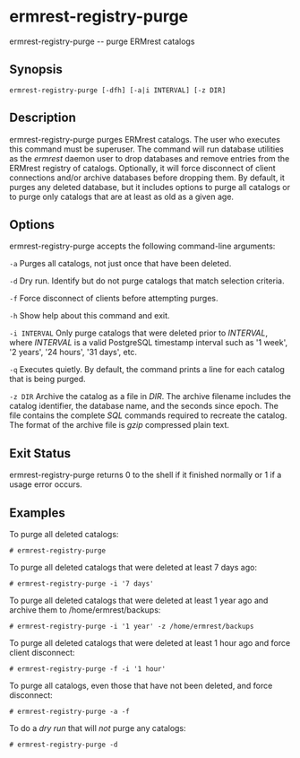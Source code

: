 # ermrest-registry-purge

ermrest-registry-purge -- purge ERMrest catalogs

## Synopsis

```
ermrest-registry-purge [-dfh] [-a|i INTERVAL] [-z DIR]
```

## Description

ermrest-registry-purge purges ERMrest catalogs. The user who executes this
command must be superuser. The command will run database utilities as the
_ermrest_ daemon user to drop databases and remove entries from the ERMrest
registry of catalogs. Optionally, it will force disconnect of client
connections and/or archive databases before dropping them. By default, it
purges any deleted database, but it includes options to purge all catalogs
or to purge only catalogs that are at least as old as a given age.

## Options

ermrest-registry-purge accepts the following command-line arguments: 

`-a`
    Purges all catalogs, not just once that have been deleted.

`-d`
    Dry run. Identify but do not purge catalogs that match selection criteria.

`-f`
    Force disconnect of clients before attempting purges.

`-h`
    Show help about this command and exit.

`-i INTERVAL`
    Only purge catalogs that were deleted prior to _INTERVAL_, where _INTERVAL_
    is a valid PostgreSQL timestamp interval such as '1 week', '2 years',
    '24 hours', '31 days', etc.

`-q`
    Executes quietly. By default, the command prints a line for each catalog
    that is being purged.

`-z DIR`
    Archive the catalog as a file in _DIR_. The archive filename includes the 
    catalog identifier, the database name, and the seconds since epoch. The
    file contains the complete _SQL_ commands required to recreate the catalog.
    The format of the archive file is _gzip_ compressed plain text.

## Exit Status

ermrest-registry-purge returns 0 to the shell if it finished normally or 1 if a
usage error occurs.

## Examples

To purge all deleted catalogs:

```
# ermrest-registry-purge
```

To purge all deleted catalogs that were deleted at least 7 days ago:

```
# ermrest-registry-purge -i '7 days'
```

To purge all deleted catalogs that were deleted at least 1 year ago and archive
them to /home/ermrest/backups:

```
# ermrest-registry-purge -i '1 year' -z /home/ermrest/backups
```

To purge all deleted catalogs that were deleted at least 1 hour ago and
force client disconnect:

```
# ermrest-registry-purge -f -i '1 hour'
```

To purge all catalogs, even those that have not been deleted, and force
disconnect:

```
# ermrest-registry-purge -a -f
```

To do a _dry run_ that will _not_ purge any catalogs:
 
```
# ermrest-registry-purge -d
```
